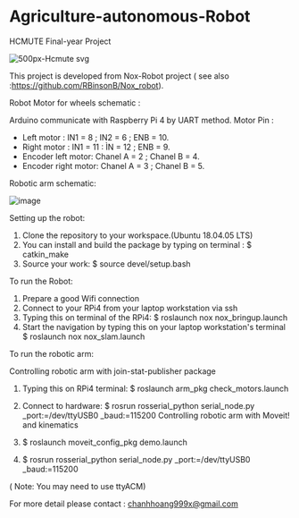 # Agriculture-autonomous-Robot
HCMUTE Final-year Project


![500px-Hcmute svg](https://user-images.githubusercontent.com/74817103/128142475-49e52521-994c-4fec-9706-0da05d8bb5d7.png)



This project is developed from Nox-Robot project ( see also :https://github.com/RBinsonB/Nox_robot). 

Robot Motor for wheels schematic :

Arduino communicate with Raspberry Pi 4 by UART method.
Motor Pin : 
- Left motor : IN1 = 8 ; IN2 = 6 ; ENB = 10.
- Right motor : IN1 = 11 : ÌN = 12 ; ENB = 9.
- Encoder left motor: Chanel A = 2 ; Chanel B = 4.
- Encoder right motor: Chanel A = 3 ; Chanel B = 5. 

Robotic arm schematic:

![image](https://user-images.githubusercontent.com/74817103/128136613-d7e44b0d-efd4-4ac7-9d84-4780cb8dea31.png)

Setting up the robot:

1. Clone the repository to your workspace.(Ubuntu 18.04.05 LTS)
2. You can install and build the package by typing on terminal :
    $ catkin_make
3. Source your work:
    $ source devel/setup.bash

To run the Robot:

1. Prepare a good Wifi connection
2. Connect to your RPi4 from your laptop workstation via ssh
3. Typing this on terminal of the RPi4:
    $ roslaunch nox nox_bringup.launch
4. Start the navigation by typing this on your laptop workstation's terminal
    $ roslaunch nox nox_slam.launch
    
To run the robotic arm:

  Controlling robotic arm with join-stat-publisher package
  
1. Typing this on RPi4 terminal:
  $ roslaunch arm_pkg check_motors.launch
2. Connect to hardware:
  $ rosrun rosserial_python serial_node.py _port:=/dev/ttyUSB0 _baud:=115200
  Controlling robotic arm with Moveit! and kinematics
  
1. $ roslaunch moveit_config_pkg demo.launch
2. $ rosrun rosserial_python serial_node.py _port:=/dev/ttyUSB0 _baud:=115200

( Note: You may need to use ttyACM)

For more detail please contact : chanhhoang999x@gmail.com


